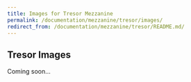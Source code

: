 ```yaml
---
title: Images for Tresor Mezzanine
permalink: /documentation/mezzanine/tresor/images/
redirect_from: /documentation/mezzanine/tresor/README.md/
---
```

## Tresor Images

Coming soon...
